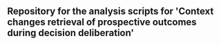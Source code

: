 ## Repository for the analysis scripts for 'Context changes retrieval of prospective outcomes during decision deliberation'
